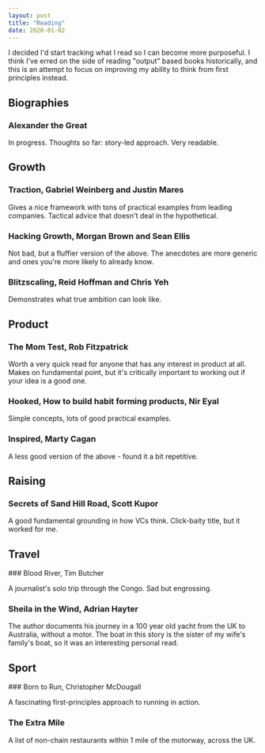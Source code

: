 ```yaml
---
layout: post
title: "Reading"
date: 2020-01-02
---
```


I decided I'd start tracking what I read so I can become more purposeful. I think I've erred on the side of reading "output" based books historically, and this is an attempt to focus on improving my ability to think from first principles instead.

## Biographies

### Alexander the Great

In progress. Thoughts so far: story-led approach. Very readable.

## Growth

### Traction, Gabriel Weinberg and Justin Mares

Gives a nice framework with tons of practical examples from leading companies. Tactical advice that doesn't deal in the hypothetical.

### Hacking Growth, Morgan Brown and Sean Ellis

Not bad, but a fluffier version of the above. The anecdotes are more generic and ones you're more likely to already know.

### Blitzscaling, Reid Hoffman and Chris Yeh

Demonstrates what true ambition can look like.

## Product

### The Mom Test, Rob Fitzpatrick

Worth a very quick read for anyone that has any interest in product at all. Makes on fundamental point, but it's critically important to working out if your idea is a good one.

### Hooked, How to build habit forming products, Nir Eyal

Simple concepts, lots of good practical examples.

### Inspired, Marty Cagan

A less good version of the above - found it a bit repetitive.

## Raising

### Secrets of Sand Hill Road, Scott Kupor

A good fundamental grounding in how VCs think. Click-baity title, but it worked for me.

## Travel

### Blood River, Tim Butcher

A journalist's solo trip through the Congo. Sad but engrossing.

### Sheila in the Wind, Adrian Hayter

The author documents his journey in a 100 year old yacht from the UK to Australia, without a motor. The boat in this story is the sister of my wife's family's boat, so it was an interesting personal read.

## Sport

### Born to Run, Christopher McDougall

A fascinating first-principles approach to running in action.

### The Extra Mile

A list of non-chain restaurants within 1 mile of the motorway, across the UK.

